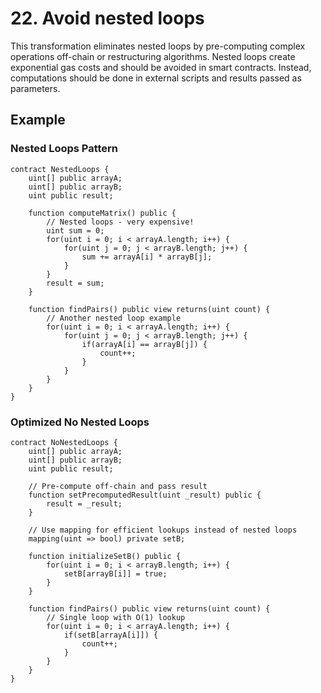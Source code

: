 # 22. Avoid nested loops

This transformation eliminates nested loops by pre-computing complex operations off-chain or restructuring algorithms. Nested loops create exponential gas costs and should be avoided in smart contracts. Instead, computations should be done in external scripts and results passed as parameters.

## Example

### Nested Loops Pattern
```solidity
contract NestedLoops {
    uint[] public arrayA;
    uint[] public arrayB;
    uint public result;
    
    function computeMatrix() public {
        // Nested loops - very expensive!
        uint sum = 0;
        for(uint i = 0; i < arrayA.length; i++) {
            for(uint j = 0; j < arrayB.length; j++) {
                sum += arrayA[i] * arrayB[j];
            }
        }
        result = sum;
    }
    
    function findPairs() public view returns(uint count) {
        // Another nested loop example
        for(uint i = 0; i < arrayA.length; i++) {
            for(uint j = 0; j < arrayB.length; j++) {
                if(arrayA[i] == arrayB[j]) {
                    count++;
                }
            }
        }
    }
}
```

### Optimized No Nested Loops
```solidity
contract NoNestedLoops {
    uint[] public arrayA;
    uint[] public arrayB;
    uint public result;
    
    // Pre-compute off-chain and pass result
    function setPrecomputedResult(uint _result) public {
        result = _result;
    }
    
    // Use mapping for efficient lookups instead of nested loops
    mapping(uint => bool) private setB;
    
    function initializeSetB() public {
        for(uint i = 0; i < arrayB.length; i++) {
            setB[arrayB[i]] = true;
        }
    }
    
    function findPairs() public view returns(uint count) {
        // Single loop with O(1) lookup
        for(uint i = 0; i < arrayA.length; i++) {
            if(setB[arrayA[i]]) {
                count++;
            }
        }
    }
}
```